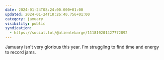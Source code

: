 ```yaml
---
date: 2024-01-24T08:24:00.000+01:00
updated: 2024-01-24T10:26:40.756+01:00
category: jamuary
visibility: public
syndication:
  - https://social.lol/@alienlebarge/111810201427772892
---
```


Jamuary isn't very glorious this year. I'm struggling to find time and energy to record jams.
